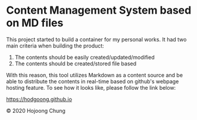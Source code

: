# Content Management System based on MD files

This project started to build a container for my personal works. It had two main criteria when building the product:

1. The contents should be easily created/updated/modified
2. The contents should be created/stored file based

With this reason, this tool utilizes Markdown as a content source and be able to distribute the contents in real-time based on github's webpage hosting feature. To see how it looks like, please follow the link below:

https://hodgoong.github.io

© 2020 Hojoong Chung
